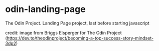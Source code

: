 # odin-landing-page
The Odin Project. Landing Page project, last before starting javascript

credit: image from Briggs Elsperger for The Odin Project (https://dev.to/theodinproject/becoming-a-top-success-story-mindset-3dp2)
